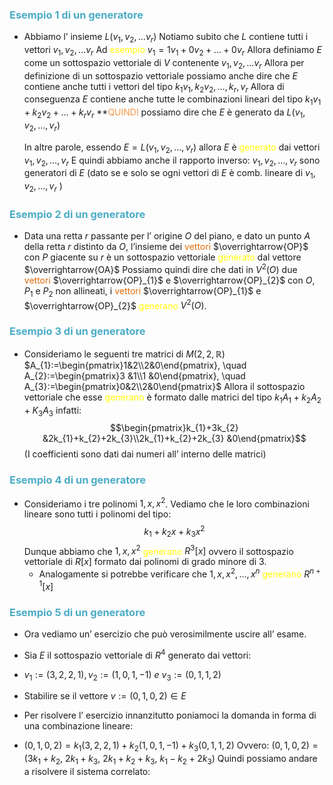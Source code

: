 ### <font color="#4bacc6">Esempio 1 di un generatore</font>

- Abbiamo l’ insieme $L(v_{1},v_{2},\dots v_{r})$
  Notiamo subito che $L$ contiene tutti i vettori $v_{1},v_{2},\dots v_{r}$
  Ad <font color="#ffff00">esempio</font> $v_{1}=1v_{1}+0v_{2}+\dots+0v_{r}$
  Allora definiamo $E$ come un sottospazio vettoriale di $V$ contenente $v_{1},v_{2},\dots v_{r}$
  Allora per definizione di un sottospazio vettoriale possiamo anche dire che $E$ contiene anche               tutti i vettori del tipo $k_{1}v_{1},k_{2}v_{2},\dots,k_{r},v_{r}$
  Allora di conseguenza $E$ contiene anche tutte le combinazioni lineari del tipo $k_{1}v_{1}+k_{2}v_{2}+\dots+k_{r}v_{r}$
  **<font color="#f79646">QUINDI</font> possiamo dire che $E$ è generato da $L(v_{1},v_{2},\dots, v_{r})$

  In altre parole, essendo $E = L(v_{1},v_{2},\dots,v_{r})$ allora $E$ è <font color="#ffff00">generato</font> dai vettori $v_{1},v_{2},\dots,v_{r}$
  E quindi abbiamo anche il rapporto inverso:
  $v_{1},v_{2},\dots, v_{r}$ sono generatori di $E$ (dato se e solo se ogni vettori di $E$ è comb. lineare di $v_{1},v_{2},\dots,v_{r}$ )

### <font color="#4bacc6">Esempio 2 di un generatore</font>

- Data una retta $r$ passante per l’ origine $O$ del piano, e dato un punto $A$ della retta $r$ distinto da $O$,
  l’insieme dei <font color="#e36c09">vettori</font> $\overrightarrow{OP}$ con $P$ giacente su $r$ è un sottospazio vettoriale <font color="#ffff00">generato</font> dal vettore $\overrightarrow{OA}$
  Possiamo quindi dire che dati in $V^2(O)$ due <font color="#e36c09">vettori</font> $\overrightarrow{OP}_{1}$ e $\overrightarrow{OP}_{2}$ con $O$, $P_{1}$ e $P_{2}$ non allineati, i <font color="#e36c09">vettori</font> $\overrightarrow{OP}_{1}$ e $\overrightarrow{OP}_{2}$ <font color="#ffff00">generano</font> $V^2(O)$.

### <font color="#4bacc6">Esempio 3 di un generatore</font>

- Consideriamo le seguenti tre matrici di $M(2,2,\mathbb{R})$
  $A_{1}:=\begin{pmatrix}1&2\\2&0\end{pmatrix}, \quad A_{2}:=\begin{pmatrix}3 &1\\1 &0\end{pmatrix}, \quad A_{3}:=\begin{pmatrix}0&2\\2&0\end{pmatrix}$
  Allora il sottospazio vettoriale che esse <font color="#ffff00">generano</font> è formato dalle matrici del tipo $k_{1}A_{1}+k_{2}A_{2}+K_{3}A_{3}$ infatti:
  $$\begin{pmatrix}k_{1}+3k_{2} &2k_{1}+k_{2}+2k_{3}\\2k_{1}+k_{2}+2k_{3} &0\end{pmatrix}$$
  (I coefficienti sono dati dai numeri all’ interno delle matrici)


### <font color="#4bacc6">Esempio 4 di un generatore</font>
- Consideriamo i tre polinomi $1,x,x^2$.
  Vediamo che le loro combinazioni lineare sono tutti i polinomi del tipo:
  $$k_{1}+k_{2}x+k_{3}x^2$$
  Dunque abbiamo che $1,x,x^2$ <font color="#ffff00">generano</font> $R^3[x]$ ovvero il sottospazio vettoriale di $R[x]$ formato dai polinomi di grado minore di 3.
  - Analogamente si potrebbe verificare che $1,x,x^2,\dots,x^n$ <font color="#ffff00">generano</font> $R^{n+1}[x]$


### <font color="#4bacc6">Esempio 5 di un generatore</font>
- Ora vediamo un’ esercizio che può verosimilmente uscire all’ esame.

- Sia $E$ il sottospazio vettoriale di $R^4$ generato dai vettori:
- $v_{1}:=(3,2,2,1),v_{2}:=(1,0,1,-1) \ e \ v_{3}:=(0,1,1,2)$
- Stabilire se il vettore $v:=(0,1,0,2)\in E$

- Per risolvere l’ esercizio innanzitutto poniamoci la domanda in forma di una combinazione lineare:
- $(0,1,0,2)=k_{1}(3,2,2,1)+k_{2}(1,0,1,-1)+k_{3}(0,1,1,2)$
  Ovvero:
  $(0,1,0,2)=(3k_{1}+k_{2},\ 2k_{1}+k_{3},\ 2k_{1}+k_{2}+k_{3},\ k_{1}-k_{2}+2k_{3})$
  Quindi possiamo andare a risolvere il sistema correlato:
  $$$$